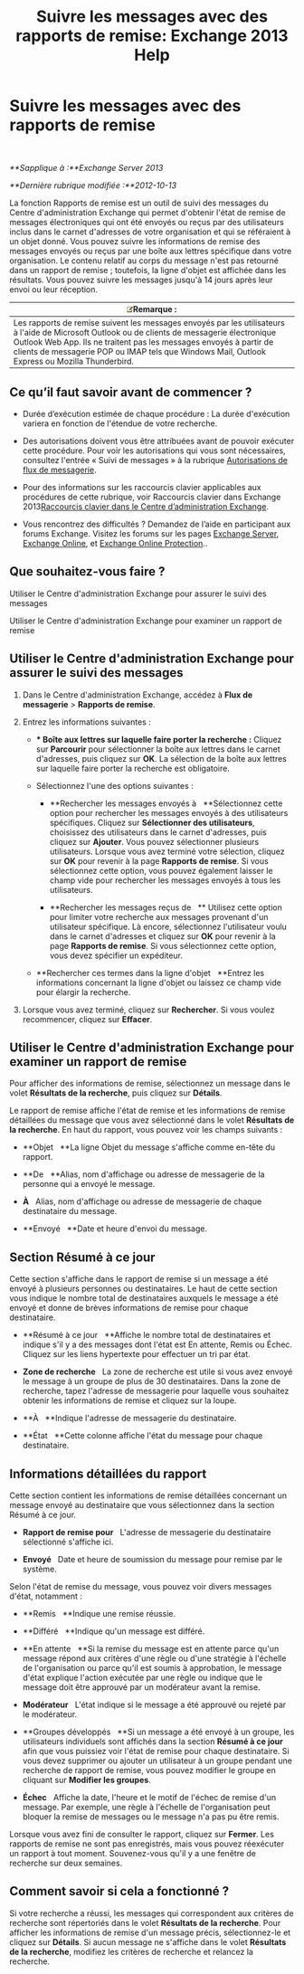 ﻿---
title: 'Suivre les messages avec des rapports de remise: Exchange 2013 Help'
TOCTitle: Suivre les messages avec des rapports de remise
ms:assetid: a14e4e62-08ca-4a7b-92e1-d39fe3e0a9e5
ms:mtpsurl: https://technet.microsoft.com/fr-fr/library/JJ150554(v=EXCHG.150)
ms:contentKeyID: 50477294
ms.date: 04/24/2018
mtps_version: v=EXCHG.150
ms.translationtype: HT
---

# Suivre les messages avec des rapports de remise

 

_**Sapplique à :**Exchange Server 2013_

_**Dernière rubrique modifiée :**2012-10-13_

La fonction Rapports de remise est un outil de suivi des messages du Centre d'administration Exchange qui permet d'obtenir l'état de remise de messages électroniques qui ont été envoyés ou reçus par des utilisateurs inclus dans le carnet d'adresses de votre organisation et qui se référaient à un objet donné. Vous pouvez suivre les informations de remise des messages envoyés ou reçus par une boîte aux lettres spécifique dans votre organisation. Le contenu relatif au corps du message n'est pas retourné dans un rapport de remise ; toutefois, la ligne d'objet est affichée dans les résultats. Vous pouvez suivre les messages jusqu'à 14 jours après leur envoi ou leur réception.

<table>
<thead>
<tr class="header">
<th><img src="images/JJ159664.note(EXCHG.150).gif" title="Remarque" alt="Remarque" />Remarque :</th>
</tr>
</thead>
<tbody>
<tr class="odd">
<td>Les rapports de remise suivent les messages envoyés par les utilisateurs à l'aide de Microsoft Outlook ou de clients de messagerie électronique Outlook Web App. Ils ne traitent pas les messages envoyés à partir de clients de messagerie POP ou IMAP tels que Windows Mail, Outlook Express ou Mozilla Thunderbird.</td>
</tr>
</tbody>
</table>


## Ce qu’il faut savoir avant de commencer ?

  - Durée d’exécution estimée de chaque procédure : La durée d'exécution variera en fonction de l'étendue de votre recherche.

  - Des autorisations doivent vous être attribuées avant de pouvoir exécuter cette procédure. Pour voir les autorisations qui vous sont nécessaires, consultez l'entrée « Suivi de messages » à la rubrique [Autorisations de flux de messagerie](mail-flow-permissions-exchange-2013-help.md).

  - Pour des informations sur les raccourcis clavier applicables aux procédures de cette rubrique, voir Raccourcis clavier dans Exchange 2013[Raccourcis clavier dans le Centre d’administration Exchange](keyboard-shortcuts-in-the-exchange-admin-center-exchange-online-protection-help.md).

  - Vous rencontrez des difficultés ? Demandez de l’aide en participant aux forums Exchange. Visitez les forums sur les pages [Exchange Server](https://go.microsoft.com/fwlink/p/?linkid=60612), [Exchange Online](https://go.microsoft.com/fwlink/p/?linkid=267542), et [Exchange Online Protection](https://go.microsoft.com/fwlink/p/?linkid=285351)..

## Que souhaitez-vous faire ?

Utiliser le Centre d'administration Exchange pour assurer le suivi des messages

Utiliser le Centre d'administration Exchange pour examiner un rapport de remise

## Utiliser le Centre d'administration Exchange pour assurer le suivi des messages

1.  Dans le Centre d'administration Exchange, accédez à **Flux de messagerie** \> **Rapports de remise**.

2.  Entrez les informations suivantes :
    
      - **\* Boîte aux lettres sur laquelle faire porter la recherche :** Cliquez sur **Parcourir** pour sélectionner la boîte aux lettres dans le carnet d'adresses, puis cliquez sur **OK**. La sélection de la boîte aux lettres sur laquelle faire porter la recherche est obligatoire.
    
      - Sélectionnez l'une des options suivantes :
        
          - **Rechercher les messages envoyés à   **Sélectionnez cette option pour rechercher les messages envoyés à des utilisateurs spécifiques. Cliquez sur **Sélectionner des utilisateurs**, choisissez des utilisateurs dans le carnet d'adresses, puis cliquez sur **Ajouter**. Vous pouvez sélectionner plusieurs utilisateurs. Lorsque vous avez terminé votre sélection, cliquez sur **OK** pour revenir à la page **Rapports de remise**. Si vous sélectionnez cette option, vous pouvez également laisser le champ vide pour rechercher les messages envoyés à tous les utilisateurs.
        
          - **Rechercher les messages reçus de   ** Utilisez cette option pour limiter votre recherche aux messages provenant d'un utilisateur spécifique. Là encore, sélectionnez l'utilisateur voulu dans le carnet d'adresses et cliquez sur **OK** pour revenir à la page **Rapports de remise**. Si vous sélectionnez cette option, vous devez spécifier un expéditeur.
    
      - **Rechercher ces termes dans la ligne d'objet   **Entrez les informations concernant la ligne d'objet ou laissez ce champ vide pour élargir la recherche.

3.  Lorsque vous avez terminé, cliquez sur **Rechercher**. Si vous voulez recommencer, cliquez sur **Effacer**.

## Utiliser le Centre d'administration Exchange pour examiner un rapport de remise

Pour afficher des informations de remise, sélectionnez un message dans le volet **Résultats de la recherche**, puis cliquez sur **Détails**.

Le rapport de remise affiche l'état de remise et les informations de remise détaillées du message que vous avez sélectionné dans le volet **Résultats de la recherche**. En haut du rapport, vous pouvez voir les champs suivants :

  - **Objet   **La ligne Objet du message s'affiche comme en-tête du rapport.

  - **De   **Alias, nom d'affichage ou adresse de messagerie de la personne qui a envoyé le message.

  - **À**   Alias, nom d'affichage ou adresse de messagerie de chaque destinataire du message.

  - **Envoyé   **Date et heure d'envoi du message.

## Section Résumé à ce jour

Cette section s'affiche dans le rapport de remise si un message a été envoyé à plusieurs personnes ou destinataires. Le haut de cette section vous indique le nombre total de destinataires auxquels le message a été envoyé et donne de brèves informations de remise pour chaque destinataire.

  - **Résumé à ce jour   **Affiche le nombre total de destinataires et indique s'il y a des messages dont l'état est En attente, Remis ou Échec. Cliquez sur les liens hypertexte pour effectuer un tri par état.

  - **Zone de recherche**   La zone de recherche est utile si vous avez envoyé le message à un groupe de plus de 30 destinataires. Dans la zone de recherche, tapez l'adresse de messagerie pour laquelle vous souhaitez obtenir les informations de remise et cliquez sur la loupe.

  - **À   **Indique l'adresse de messagerie du destinataire.

  - **État   **Cette colonne affiche l'état du message pour chaque destinataire.

## Informations détaillées du rapport

Cette section contient les informations de remise détaillées concernant un message envoyé au destinataire que vous sélectionnez dans la section Résumé à ce jour.

  - **Rapport de remise pour**   L'adresse de messagerie du destinataire sélectionné s'affiche ici.

  - **Envoyé**   Date et heure de soumission du message pour remise par le système.

Selon l'état de remise du message, vous pouvez voir divers messages d'état, notamment :

  - **Remis   **Indique une remise réussie.

  - **Différé   **Indique qu'un message est différé.

  - **En attente   **Si la remise du message est en attente parce qu'un message répond aux critères d'une règle ou d'une stratégie à l'échelle de l'organisation ou parce qu'il est soumis à approbation, le message d'état explique l'action exécutée par une règle ou indique que le message doit être approuvé par un modérateur avant la remise.

  - **Modérateur**   L'état indique si le message a été approuvé ou rejeté par le modérateur.

  - **Groupes développés   **Si un message a été envoyé à un groupe, les utilisateurs individuels sont affichés dans la section **Résumé à ce jour** afin que vous puissiez voir l'état de remise pour chaque destinataire. Si vous devez supprimer ou ajouter un utilisateur à un groupe pendant une recherche de rapport de remise, vous pouvez modifier le groupe en cliquant sur **Modifier les groupes**.

  - **Échec**   Affiche la date, l'heure et le motif de l'échec de remise d'un message. Par exemple, une règle à l'échelle de l'organisation peut bloquer la remise de messages ou le message n'a pas pu être remis.

Lorsque vous avez fini de consulter le rapport, cliquez sur **Fermer**. Les rapports de remise ne sont pas enregistrés, mais vous pouvez réexécuter un rapport à tout moment. Souvenez-vous qu'il y a une fenêtre de recherche sur deux semaines.

## Comment savoir si cela a fonctionné ?

Si votre recherche a réussi, les messages qui correspondent aux critères de recherche sont répertoriés dans le volet **Résultats de la recherche**. Pour afficher les informations de remise d'un message précis, sélectionnez-le et cliquez sur **Détails**. Si aucun message ne s'affiche dans le volet **Résultats de la recherche**, modifiez les critères de recherche et relancez la recherche.

